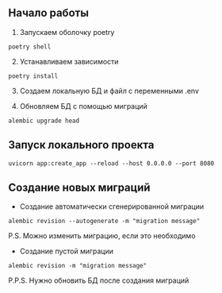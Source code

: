 ## Начало работы

1. Запускаем оболочку poetry
```commandline
poetry shell
```

2. Устанавливаем зависимости
```commandline
poetry install
```

3. Создаем локальную БД и файл с переменными .env


4. Обновляем БД с помощью миграций
```commandline
alembic upgrade head
```


## Запуск локального проекта

```commandline
uvicorn app:create_app --reload --host 0.0.0.0 --port 8080
```


## Создание новых миграций

- Создание автоматически сгенерированной миграции
```commandline
alembic revision --autogenerate -m "migration message"
```
P.S. Можно изменить миграцию, если это необходимо

- Создание пустой миграции
```commandline
alembic revision -m "migration message"
```
P.P.S. Нужно обновить БД после создания миграций
